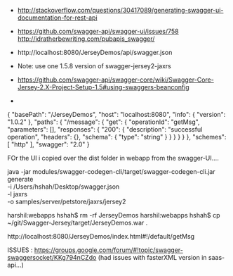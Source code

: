 * http://stackoverflow.com/questions/30417089/generating-swagger-ui-documentation-for-rest-api
* https://github.com/swagger-api/swagger-ui/issues/758
http://idratherbewriting.com/pubapis_swagger/

* http://localhost:8080/JerseyDemos/api/swagger.json
* Note: use one 1.5.8 version of swagger-jersey2-jaxrs
* https://github.com/swagger-api/swagger-core/wiki/Swagger-Core-Jersey-2.X-Project-Setup-1.5#using-swaggers-beanconfig
*

{
    "basePath": "/JerseyDemos",
    "host": "localhost:8080",
    "info": {
        "version": "1.0.2"
    },
    "paths": {
        "/message": {
            "get": {
                "operationId": "getMsg",
                "parameters": [],
                "responses": {
                    "200": {
                        "description": "successful operation",
                        "headers": {},
                        "schema": {
                            "type": "string"
                        }
                    }
                }
            }
        }
    },
    "schemes": [
        "http"
    ],
    "swagger": "2.0"
}

FOr the UI i copied over the dist folder in webapp from the swagger-UI....

java -jar modules/swagger-codegen-cli/target/swagger-codegen-cli.jar generate \
  -i /Users/hshah/Desktop/swagger.json \
  -l jaxrs \
  -o samples/server/petstore/jaxrs/jersey2

  harshil:webapps hshah$ rm -rf JerseyDemos
harshil:webapps hshah$ cp ~/git/Swagger-Jersey/target/JerseyDemos.war .

http://localhost:8080/JerseyDemos/index.html#!/default/getMsg


ISSUES : 
https://groups.google.com/forum/#!topic/swagger-swaggersocket/KKg794nCZdo
(had issues with fasterXML version in saas-api...)
